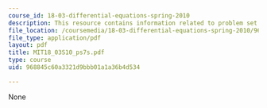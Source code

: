 ```yaml
---
course_id: 18-03-differential-equations-spring-2010
description: This resource contains information related to problem set 7.
file_location: /coursemedia/18-03-differential-equations-spring-2010/968845c60a3321d9bbb01a1a36b4d534_MIT18_03S10_ps7s.pdf
file_type: application/pdf
layout: pdf
title: MIT18_03S10_ps7s.pdf
type: course
uid: 968845c60a3321d9bbb01a1a36b4d534

---
```

None